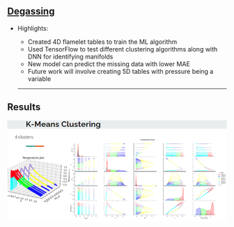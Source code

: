 ## [Degassing](https://rohitmishranitrr.github.io/degassing)

* Highlights:
  * Created 4D flamelet tables to train the ML algorithm
  * Used TensorFlow to test different clustering algorithms along with DNN for identifying manifolds
  * New model can predict the missing data with lower MAE
  * Future work will involve creating 5D tables with pressure being a variable
  
  ---
## Results
![K-Means Clustering](MLflamelet.PNG)
